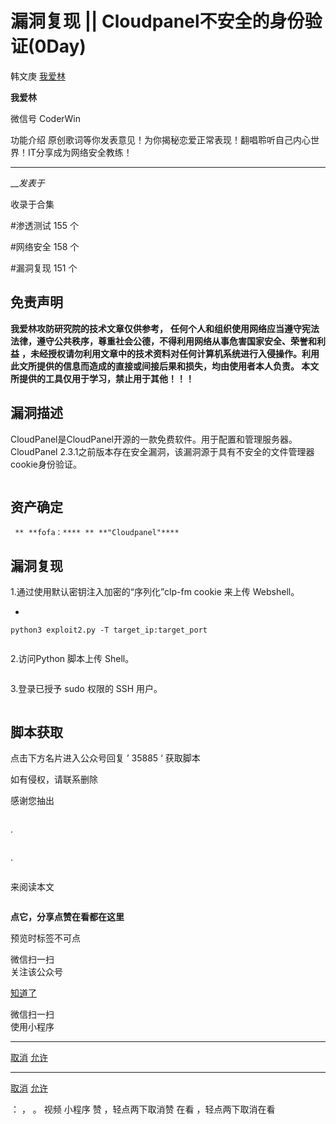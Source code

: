 #  漏洞复现 || Cloudpanel不安全的身份验证(0Day)

韩文庚  [ 我爱林 ](javascript:void\(0\);)

**我爱林** ![]()

微信号 CoderWin

功能介绍 原创歌词等你发表意见！为你揭秘恋爱正常表现！翻唱聆听自己内心世界！IT分享成为网络安全教练！

____

___发表于_

收录于合集

#渗透测试 155 个

#网络安全 158 个

#漏洞复现 151 个

## 免责声明

 **我爱林攻防研究院的技术文章仅供参考，**
**任何个人和组织使用网络应当遵守宪法法律，遵守公共秩序，尊重社会公德，不得利用网络从事危害国家安全、荣誉和利益**
**，未经授权请勿利用文章中的技术资料对任何计算机系统进行入侵操作。利用此文所提供的信息而造成的直接或间接后果和损失，均由使用者本人负责。
本文所提供的工具仅用于学习，禁止用于其他！！！**  

## 漏洞描述

CloudPanel是CloudPanel开源的一款免费软件。用于配置和管理服务器。CloudPanel
2.3.1之前版本存在安全漏洞，该漏洞源于具有不安全的文件管理器cookie身份验证。

![]()

## 资产确定

    
    
     ** **fofa：**** ** **"Cloudpanel"****

##  漏洞复现

1.通过使用默认密钥注入加密的“序列化”clp-fm cookie 来上传 Webshell。

  * 

    
    
    python3 exploit2.py -T target_ip:target_port

![]()

2.访问Python 脚本上传 Shell。

![]()

3.登录已授予 sudo 权限的 SSH 用户。

![]()

## 脚本获取

点击下方名片进入公众号回复 ’ 35885 ‘ 获取脚本

如有侵权，请联系删除

感谢您抽出

![]()

.

![]()

.

![]()

来阅读本文

![]()

 **点它，分享点赞在看都在这里**

预览时标签不可点

微信扫一扫  
关注该公众号

[知道了](javascript:;)

微信扫一扫  
使用小程序

****

[取消](javascript:void\(0\);) [允许](javascript:void\(0\);)

****

[取消](javascript:void\(0\);) [允许](javascript:void\(0\);)

： ， 。   视频 小程序 赞 ，轻点两下取消赞 在看 ，轻点两下取消在看

